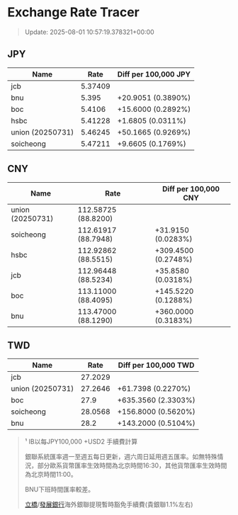# Exchange Rate Tracer

> Update: 2025-08-01 10:57:19.378321+00:00

## JPY

| Name             |    Rate | Diff per 100,000 JPY   |
|------------------|---------|------------------------|
| jcb              | 5.37409 |                        |
| bnu              | 5.395   | +20.9051 (0.3890%)     |
| boc              | 5.4106  | +15.6000 (0.2892%)     |
| hsbc             | 5.41228 | +1.6805 (0.0311%)      |
| union (20250731) | 5.46245 | +50.1665 (0.9269%)     |
| soicheong        | 5.47211 | +9.6605 (0.1769%)      |

## CNY

| Name             | Rate                | Diff per 100,000 CNY   |
|------------------|---------------------|------------------------|
| union (20250731) | 112.58725	(88.8200) |                        |
| soicheong        | 112.61917	(88.7948) | +31.9150 (0.0283%)     |
| hsbc             | 112.92862	(88.5515) | +309.4500 (0.2748%)    |
| jcb              | 112.96448	(88.5234) | +35.8580 (0.0318%)     |
| boc              | 113.11000	(88.4095) | +145.5220 (0.1288%)    |
| bnu              | 113.47000	(88.1290) | +360.0000 (0.3183%)    |

## TWD

| Name             |    Rate | Diff per 100,000 TWD   |
|------------------|---------|------------------------|
| jcb              | 27.2029 |                        |
| union (20250731) | 27.2646 | +61.7398 (0.2270%)     |
| boc              | 27.9    | +635.3560 (2.3303%)    |
| soicheong        | 28.0568 | +156.8000 (0.5620%)    |
| bnu              | 28.2    | +143.2000 (0.5104%)    |


> ¹ IB以每JPY100,000 +USD2 手續費計算
>
> 銀聯系統匯率週一至週五每日更新，週六周日延用週五匯率。如無特殊情況，部分歐系貨幣匯率生效時間為北京時間16:30，其他貨幣匯率生效時間為北京時間11:00。
>
> BNU下班時間匯率較差。
>
> [立橋](https://www.wlbank.com.mo/uploads/ueditor/file/20181211/1544536513900230.pdf)/[發展銀行](https://www.mdb.com.mo/Service_Charges_20230728.pdf)海外銀聯提現暫時豁免手續費(貴銀聯1.1%左右)

